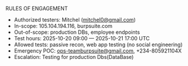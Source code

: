 RULES OF ENGAGEMENT
- Authorized testers: Mitchel (mitchel0@gmail.com)
- In-scope: 105.104.194.116, burpsuite.com
- Out-of-scope: production DBs, employee endpoints
- Test hours: 2025-10-20 09:00 — 2025-10-21 17:00 UTC
- Allowed tests: passive recon, web app testing (no social engineering)
- Emergency POC: ops-teamburpsuite@gmail.com, +234-805921104X
- Escalation: Testing for production Dbs(DataBase)
